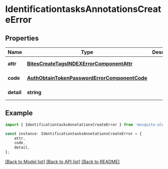 # IdentificationtasksAnnotationsCreateError


## Properties

Name | Type | Description | Notes
------------ | ------------- | ------------- | -------------
**attr** | [**BitesCreateTagsINDEXErrorComponentAttr**](BitesCreateTagsINDEXErrorComponentAttr.md) |  | [default to undefined]
**code** | [**AuthObtainTokenPasswordErrorComponentCode**](AuthObtainTokenPasswordErrorComponentCode.md) |  | [default to undefined]
**detail** | **string** |  | [default to undefined]

## Example

```typescript
import { IdentificationtasksAnnotationsCreateError } from 'mosquito-alert';

const instance: IdentificationtasksAnnotationsCreateError = {
    attr,
    code,
    detail,
};
```

[[Back to Model list]](../README.md#documentation-for-models) [[Back to API list]](../README.md#documentation-for-api-endpoints) [[Back to README]](../README.md)
